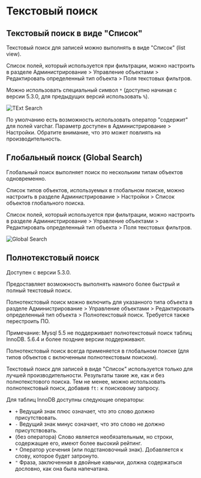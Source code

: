 # Текстовый поиск

## Текстовый поиск в виде "Cписок"

Текстовый поиск для записей можно выполнять в виде "Список" (list view).

Список полей, который используется при фильтрации, можно настроить в разделе Администрирование > Управление объектами > Редактировать определенный тип  объекта > Поля текстовых фильтров.

Можно использовать специальный символ `*` (доступно начиная с версии 5.3.0, для предыдущих версий использовать `%`).

![TExt Search](https://raw.githubusercontent.com/espocrm/documentation/master/_static/images/user-guide/text-search/1.png)

По умолчанию есть возможность использовать оператор "содержит" для полей varchar. Параметр доступен в Администрирование > Настройки. Обратите внимание, что это может повлиять на производительность.

## Глобальный поиск (Global Search)

Глобальный поиск выполняет поиск по нескольким типам объектов одновременно.

Список типов объектов, используемых в глобальном поиске, можно настроить в разделе Администрирование > Настройки > Список объектов глобального поиска. 

Список полей, который используется при фильтрации, можно настроить в разделе Администрирование > Управление объектами > Редактировать определенный тип  объекта > Поля текстовых фильтров.

![Global Search](https://raw.githubusercontent.com/espocrm/documentation/master/_static/images/user-guide/text-search/2.png)

## Полнотекстовый поиск

Доступен с версии 5.3.0.

Предоставляет возможность выполнять намного более быстрый и полный текстовый поиск.

Полнотекстовый поиск можно включить для указанного типа объекта в разделе Администрирование > Управление объектами > Редактировать определенный тип  объекта > Полнотекстовый поиск. Требуется также перестроить ПО.

Примечание: Mysql 5.5 не поддерживает полнотекстовый поиск таблиц InnoDB. 5.6.4 и более поздние версии поддерживают.

Полнотекстовый поиск всегда применяется в глобальном поиске (для типов объектов с включенным полнотекстовым поиском).

Текстовый поиск для записей в виде "Список" используется только для лучшей производительности. Результаты такие же, как и без полнотекстового поиска. Тем не менее, можно использовать полнотекстовый поиск, добавив `ft:` к поисковому запросу.

Для таблиц InnoDB доступны следующие операторы:

* `+` Ведущий знак плюс означает, что это слово должно присутствовать.
* `-` Ведущий знак минус означает, что это слово не должно присутствовать.
* (без оператора) Слово является необязательным, но строки, содержащие его, имеют более высокий рейтинг.
* `*` Оператор усечения (или подстановочный знак). Добавляется к слову, которое будет затронуто.
* `"` Фраза, заключенная в двойные кавычки, должна содержаться дословно, как она была напечатана.
